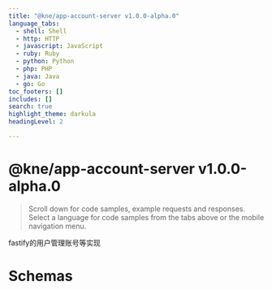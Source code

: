 ```yaml
---
title: "@kne/app-account-server v1.0.0-alpha.0"
language_tabs:
  - shell: Shell
  - http: HTTP
  - javascript: JavaScript
  - ruby: Ruby
  - python: Python
  - php: PHP
  - java: Java
  - go: Go
toc_footers: []
includes: []
search: true
highlight_theme: darkula
headingLevel: 2

---
```


<!-- Generator: Widdershins v4.0.1 -->

<h1 id="-kne-app-account-server">@kne/app-account-server v1.0.0-alpha.0</h1>

> Scroll down for code samples, example requests and responses. Select a language for code samples from the tabs above or the mobile navigation menu.

fastify的用户管理账号等实现

# Schemas

